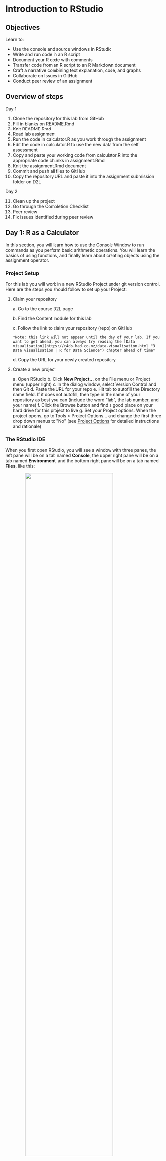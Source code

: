 # Introduction to RStudio

## Objectives

Learn to:

-   Use the console and source windows in RStudio
-   Write and run code in an R script
-   Document your R code with comments
-   Transfer code from an R script to an R Markdown document
-   Craft a narrative combining text explanation, code, and graphs
-   Collaborate on Issues in GitHub
-   Conduct peer review of an assignment

## Overview of steps

Day 1

1.  Clone the repository for this lab from GitHub
2.  Fill in blanks on README.Rmd
3.  Knit README.Rmd
4.  Read lab assignment
5.  Run the code in calculator.R as you work through the assignment
6.  Edit the code in calculator.R to use the new data from the self assessment
7.  Copy and paste your working code from calculator.R into the appropriate code chunks in assignment.Rmd
8.  Knit the assignment.Rmd document
9.  Commit and push all files to GitHub
10. Copy the repository URL and paste it into the assignment submission folder on D2L

Day 2

11. Clean up the project
12. Go through the Completion Checklist
13. Peer review
14. Fix issues identified during peer review

## Day 1: R as a Calculator

In this section, you will learn how to use the Console Window to run commands as you perform basic arithmetic operations. You will learn the basics of using functions, and finally learn about creating objects using the assignment operator.

### Project Setup

For this lab you will work in a new RStudio Project under git version control. Here are the steps you should follow to set up your Project:

1.  Claim your repository

    a.  Go to the course D2L page

    b.  Find the Content module for this lab

    c.  Follow the link to claim your repository (repo) on GitHub

        *Note: this link will not appear until the day of your lab. If you want to get ahead, you can always try reading the [Data visualisation](https://r4ds.had.co.nz/data-visualisation.html "3 Data visualisation | R for Data Science") chapter ahead of time*

    d.  Copy the URL for your newly created repository

2.  Create a new project

    a.  Open RStudio
    b.  Click **New Project...** on the File menu or Project menu (upper right)
    c.  In the dialog window, select Version Control and then Git
    d.  Paste the URL for your repo
    e.  Hit tab to autofill the Directory name field. If it does not autofill, then type in the name of your repository as best you can (include the word "lab", the lab number, and your name)
    f.  Click the Browse button and find a good place on your hard drive for this project to live
    g.  Set your Project options. When the project opens, go to Tools > Project Options... and change the first three drop down menus to "No" (see [Project Options](project-options.html) for detailed instructions and rationale)

### The RStudio IDE

When you first open RStudio, you will see a window with three panes, the left pane will be on a tab named **Console**, the upper right pane will be on a tab named **Environment**, and the bottom right pane will be on a tab named **Files**, like this:

<img src="screenshots/rstudio_ide_1.png" width="75%" style="display: block; margin: auto;" />

For now we will use the Console and Environment tabs.

### The Console tab

The Console is where you enter commands (code) for R to interpret.

To give it a try, place your cursor in the Console window by clicking in it. You should see a greater than sign `>` (called the "prompt") with a blinking cursor next to it.

Type the number `2` and press the enter key. Pressing enter is like asking R a question. R will evaluate the code you typed (yes, it's really computer code!) and print the output, the answer to your question, on the screen like this:

    `[1] 2`

<p class="text-success font-weight-bold">

Congratulations, you just wrote your first computer program!

</p>

The `2` is the answer to your question and the `[1]` indicates that the answer had one part. For the most part you can ignore the number in brackets.

For the rest of this tutorial, we will use the following notation to indicate code that you should type into the console, and what the output should look like:


```r
1
```

```
#> [1] 1
```

Note that in our examples, we do not show the prompt and we add two hash marks `#>` to indicate lines of output.

[Tip]{.label .label-info} If you ever try to type something in the console and nothing happens, it may be because some other pane has RStudio's attention. Click the Console pane and make sure the blinking cursor is showing.

### R as a calculator

You can think of R as a giant calculator. You type in a series of numbers and operators (`+`, `-`, `/`, `*`, etc.), press enter, and it evaluates what you typed and prints the output in the console.

Give it a try:


```r
2 + 2
```

```
#> [1] 4
```

```r
4 - 1
```

```
#> [1] 3
```

```r
2 * 3
```

```
#> [1] 6
```

```r
7 / 3
```

```
#> [1] 2.333333
```

R uses standard MDAS order of precedence for operators: multiply, then divide, then add, then subtract. To change the order of operations you can use parentheses:


```r
2 + 2 * 3
```

```
#> [1] 8
```

```r
(2 + 2) * 3
```

```
#> [1] 12
```

You can use exponentials like this:


```r
3^2    # three squared is nine
```

```
#> [1] 9
```

Any text following a hash tag (pound sign) is ignored, which allows you to include comments in your code as seen above.

### Assign values

Much like a human brain, R is not only capable of performing calculations, but also of remembering things, of storing them for later. This is accomplished using the *assignment* operator `<-` like this:


```r
x <- 2
```

Here we have told R to create space in its memory, store the number two there, and name that space "x". Now, whenever we refer to `x`, R will know we mean `2`.

Notice that the above code did not produce any output in the Console. After performing an assignment operation, you need to type the name of the object and press enter. Try printing `x` in the console:


```r
x
```

```
#> [1] 2
```

You can now use `x` anywhere in your code, and R will always know what you mean:


```r
x * 5
```

```
#> [1] 10
```

### The Environment tab

You may also have noticed that when you ran the assignment command, the *Environment* pane changed. Instead of saying "Environment is empty", it now has a list of values, with one named "x".

<img src="screenshots/rstudio_environ_ba.png" width="75%" style="display: block; margin: auto;" />

Try it again and watch how the environment changes:


```r
y <- 7
```

And you can use as many of these objects as you want in the same bit of code:


```r
y / x
```

```
#> [1] 3.5
```

```r
z <- y + (x / 2)
```

Try switching the Environment tab from List view to Grid view by clicking the word List.

To remove all the objects from the environment, you can click the broom button. If you switch to Grid view you can have the option of only removing the checked objects.

### Functions

Some mathematical operations have no operator. For these you must use what is known as a **function**. For example, to take a square root:


```r
sqrt(9)
```

```
#> [1] 3
```

A function consists of the name of the function followed by parentheses, with a list of *arguments* inside the parentheses. Some functions take one argument, some take more, and some take none at all.

## Work from a script

Up to this point, you have been running from the console by typing commands into the console and pressing enter.

For the next section, you will run your code from a script.

In the Files tab (bottom right pane), click the file named calculator.R.

The file will open in a new pane called the *source* pane in the upper left.

You can run code from the script by placing your cursor on a line and clicking the Run button in the source pane toolbar, or by using the keyboard shortcut Ctrl+Enter / Cmd+Return.

Let's continue our exploration of functions in R by looking at the top of the script.

A very commonly used function is `c()`, the *combine* function. This combines multiple values into what's known as a *vector*. Place your cursor on this line of code and run it. The cursor will jump down to the second line automatically after you run the first one. With your cursor on the second line of code, click Run again to run the second line.


```r
k <- c(1, 2, 10, 4.7, 5.0)
k
```

```
#> [1]  1.0  2.0 10.0  4.7  5.0
```

There are some functions that take vectors as arguments. For example, the the `length()` function returns the number of elements, or length, of a vector object.


```r
length(k)
```

```
#> [1] 5
```

Useful mathematical functions include:


```r
median(k)  # median value
```

```
#> [1] 4.7
```

```r
mean(k)    # mean value
```

```
#> [1] 4.54
```

```r
sd(k)      # standard deviation
```

```
#> [1] 3.501143
```

You can even nest functions. In the example below, the `c()` function is evaluated first, and its value is used as the argument for the length function.


```r
length(c(1, 2, 10, 4.7, 5.0)) # nested function
```

```
#> [1] 5
```

Combining several of these features together, you can calculate the standard error of the mean (SEM) and a confidence interval around the mean for any set of numbers:


```r
n <- length(k) # sample size
n
```

```
#> [1] 5
```

```r
sem <- sd(k) / sqrt(n) # standard error of the mean
sem
```

```
#> [1] 1.565759
```

Once you have calculated the SEM you can use it to estimate the upper and lower limits of a 95% confidence interval like this:


```r
mean(k) + 1.96 * sem  # upper limit
```

```
#> [1] 7.608887
```

```r
mean(k) - 1.96 * sem  # lower limit
```

```
#> [1] 1.471113
```

```r
c(mean(k) + 1.96 * sem, mean(k) - 1.96 * sem)
```

```
#> [1] 7.608887 1.471113
```

## Assignment Overview

In the tutorial above, you learned how to write the R code to take a sample of numbers and estimate its mean, with a 95% confidence interval.

For your assignment, you will attempt to replicate this process with a new set of numbers, shown below.

> `6.05 4.89 3.32 4.93 5.25 5.04 4.91 2.84 5.60 5.34`

Use the skills you have learned to write code to answer the following questions:

1.  What is the sample size, mean, median, and standard deviation of the sample?
2.  What is the standard error of the mean?
3.  What is the 95% confidence interval for the estimate of the mean?

Then write a "report" containing your results.

It's probably easiest to approach this assignment as two consecutive steps:

1.  First, write the R code to perform the analysis.
2.  Second, copy that working R code to your lab report document.

Here are more detailed instructions on both these steps.

## Write the code for the analysis

In the R as a Calculator example above, you were asked to type (or copy and paste) R code into an R script and run it. For the assignment, you will need to take that existing R code and edit it.

You have two options for how to do that. You could use the R script you created during the tutorial, or you can start with a fresh script with exactly the code you need. The second option is probably easier.

For convenience, the code used in the example above has been copied into an R script called calculator.R. You can use that code to start your assignment.

**Open the *calculator.R* script by clicking its name in the Files tab (lower right pane).** This will open the script in the source pane (upper left).

To differentiate this analysis from the previous one, let's name our vector of data `x` instead of `k`. Make these changes by hand, or **use the find and replace function** (a magnifying glass icon in source pane). Put "k" (without the quotation marks) in the Find box and "x" in the Replace box. Check the box labeled "Whole words only". Click Find, then click Replace, until there are no more k's in the script. You can also use the Replace All button, but be careful! It's easy to replace things you didn't intend.

Next, find the line of code where you created the vector in the tutorial, which should look like this:

``` r
x <- c(1, 2, 10, 4.7, 5.0)
```

In the line of code, replace the five numbers with the set of numbers given above. It's always better to copy and paste those numbers into the code rather than typing (less change of a typo), but don't forget to add the commas between them!

At this point, the code should all work as planned and you are ready to run it. Before you do, it might be a good idea to clear your environment. That way you won't accidentally use the previous value of `n` or `sem` from the tutorial in this new analysis. To do this, click the broom icon in the Environment tab.

Now put your cursor on the first line of code and run it. Press the Run button in the source tab or use the keyboard shortcut Ctrl+Enter (Cmd + Return on a Mac). Continue running all the lines of code. If you get an error or don't get the output you expected in the console, check with a classmate or the instructor.

Compare the answers below to those in your Console tab (lower left pane) to make sure you got the right answers.

<p>

<a class="btn btn-primary" data-toggle="collapse" href="#answers" role="button" aria-expanded="false" aria-controls="collapseExample"> Show Answers </a>

</p>

<div class="collapse" id="answers">

::: {.card .card-body}
1.  Sample size = `10`

2.  Mean = `4.817`

3.  Median = `4.985`

4.  Standard deviation = `0.9899725`

5.  Standard error of the mean = `0.3130568`

6.  Confidence interval = `4.203409 to 5.430591`

    </div>
:::

Once you are satisfied with your answers, you can move on to the next activity.

## Create your lab report

For each lab, you will create a lab report, which will be a Markdown document (.md) that contains text, tables, figures (usually graphs), and optionally some of the code you used to create the figures.

How do you create such a document? The answer is to use an R Markdown (.Rmd) file where you insert the text and R code. RStudio can then "knit" the pieces together and give you a Markdown (.md) document which *is* your lab report.

### Open the lab report template

Your repository has been seeded with an R Markdown file to use as a template. The file is named **assignment.Rmd**. Your job is to add or edit the contents of that file and knit your actual lab report.

Open the **assignment.Rmd** document by clicking its name in the Files pane. Scroll through it to see the template you have to start with.

Before continuing, familiarize yourself with [R Markdown documents](r-markdown-documents.html).

## Add your R code to your Lab Report

Copy the first lines of code from your calculator.R script and paste it in between the two lines that start with three backticks as seen below.

In your code, of course, `c(1, 2, 3)` will be replaced by your vector of numbers given above.

Check to make sure the chunk runs by clicking the green play button on the right side.

Continue down the R Markdown document, inserting the correct code into each code chunk.

Don't edit the final code chunk that has the code to plot the data in it.

## Knit the lab report

Save the file and click the knit button to knit the R Markdown document into a Markdown document.

Look at the preview to make sure everything looks okay.

## Commit and Push

Save all your files.

In the Git tab, check the boxes next to all files, commit them, and push to GitHub.

Submit your assignment by copying your repository URL and pasting it into the D2L assignment submission folder.

## Day 2: Project Cleanup and Peer Review

In Day 1 of this lab, you created your first full lab report.

Now that it is done, Day 2 will focus on tidying up a few loose ends in your RStudio Project and peer review of the finished product.

## Project cleanup

Let's start by ensuring a nice, clean RStudio Project, and tidy Lab Report, and a succinct README. Perform the following steps:

1.  Update your lab report

    a.  Open your assignment.Rmd file
    b.  Add a Session Info heading, text, and R code chunk at the end of the document. The easiest way is to copy and paste that section from your README.Rmd and paste it here. Then edit the R code so it says `sessioninfo::session_info()` by removing the code `c("tidyverse")`. This will ensure that the list of packages produced reflects those actually used in the analysis
    c.  Knit your assignment.Rmd afterwards

2.  Update your README

    a.  Open README.Rmd

    b.  Change the link to **calculator.Rmd** in the **Repository contents** section

        1.  The part in the square brackets should now say "Lab 2 Report"
        2.  The part in the parentheses should say "assignment.md"

    c.  Remove the session info heading, text, and R code chunk at the end. This info is better suited for a script that actually does the analysis, your assignment.Rmd

    d.  Knit your README.Rmd afterwards

3.  Change your Project Options so they do not automatically save your load or save your project workspace or history on startup or exit. See the [Project Options](project-options.html "Project Options") help page for instructions.

4.  Commit all changes and push to GitHub

## Completion Checklist

Before we begin the peer-review process, go through the completion checklist below to make sure your project is ready to be reviewed by your peers.

1.  Your repository contains the following files

    a.  .gitignore file
    b.  README.Rmd
    c.  README.md
    d.  assignment.Rmd
    e.  assignment.md
    f.  calculator.R
    g.  lab-2-YourUserName.RProj
    h.  the image file for the assignment.md (this is in a folder called assignment_files)

2.  Your README.md should have the following

    a.  Your name in the YAML header item for "author"
    b.  Removed the line that says "INSTRUCTIONS: REMOVE THIS LINE" that was on the original template
    c.  At least two bullets of text under lab objectives
    d.  A link to your Lab 2 Report assignment.md
    e.  NO session info section (it should be removed)

3.  Your assignment.md should have the following

    a.  Your name in the YAML header item for "author"
    b.  code and output showing the data (x), sample size, mean, median, standard deviation, standard error of the mean, and upper and lower confidence limits
    c.  In the text paragraph about the confidence interval, you replaced "\_\_\_" with the correct numbers
    d.  Session info added at the end

4.  General Project options are set to **No**, not **(Default)**

## Peer Review

In your groups, decide who will review who's projects. Each project should be reviewed by at least two peers.

Next, create an Issue on GitHub requesting peer review using the following steps

1.  Go to your repository on <https://github.com>
2.  Click on the Issues button near the top
3.  Create a new issue (green button)
4.  For the title, enter "Peer review requested"
5.  In the boxed labeled "Leave a comment", tag the people who will review your project. You do this by typing "\@" followed by their GitHub username (no space), for example **\@chrismerkord**
6.  Submit the issue

Finally, respond to any peer review requests you receive.

1.  Check your notifications to see if you are mentioned in any Issues
2.  Provide your review as a Reply to the Issue they tagged you in
3.  Go through the Completion Checklist above, noting any issues the person should address. Write those issues in your Reply
4.  Be kind in the way you write your review. Try to sound helpful and supportive rather than critical or combative.
5.  Give the other person the quality of review you yourself would hope to receive. If you review someone's project and you both missed something on the completion checklist, that person will lose points.

## Grading Rubric

Your instructor will grade your assignment based on the following criteria:

-   Is the project complete and accurate (see the Completion Checklist above)
-   Have you requested peer review?
-   Have you performed any peer reviews requested of you? If so, did you go through the checklist carefully and find any issues the person needs to address?
-   Have you updated any issues identified during peer review?

Note: according to this rubric, you can lose points twice for missing something in the Completion Checklist: once for not having that item done, and again for not responding to any peer review suggestions.
